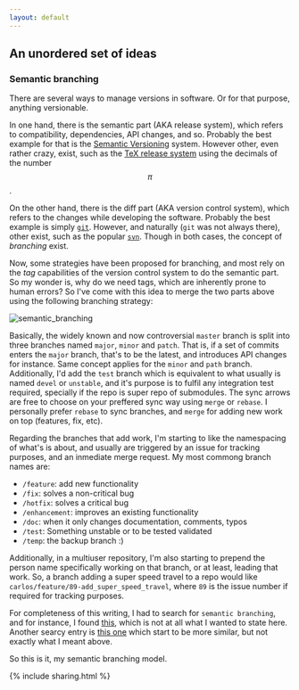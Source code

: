 ```yaml
---
layout: default
---
```


<script type="text/javascript" async
  src="https://cdnjs.cloudflare.com/ajax/libs/mathjax/2.7.7/MathJax.js?config=TeX-MML-AM_CHTML">
</script>

## An unordered set of ideas

### Semantic branching

There are several ways to manage versions in software. Or for that purpose, anything versionable.

In one hand, there is the semantic part (AKA release system), which refers to compatibility, dependencies, API changes, and so. Probably the best example for that is the [Semantic Versioning](https://semver.org/) system. However other, even rather crazy, exist, such as the [TeX release system](http://www.texfaq.org/FAQ-TeXfuture) using the decimals of the number $$\pi$$.

On the other hand, there is the diff part (AKA version control system), which refers to the changes while developing the software. Probably the best example is simply [`git`](https://git-scm.com/). However, and naturally (`git` was not always there), other exist, such as the popular [`svn`](https://subversion.apache.org/). Though in both cases, the concept of _branching_ exist.

Now, some strategies have been proposed for branching, and most rely on the _tag_ capabilities of the version control system to do the semantic part. So my wonder is, why do we need tags, which are inherently prone to human errors? So I've come with this idea to merge the two parts above using the following branching strategy:

![semantic_branching](https://docs.google.com/drawings/d/e/2PACX-1vSfQsK6vIYNlZCu3XWa2fipg9REb_Wtwlo6uNBvCyzH_1vho9ZgxpxL2KcQYKJ5OOCLCinvBrdPorBu/pub?w=960&h=720)

Basically, the widely known and now controversial `master` branch is split into three branches named `major`, `minor` and `patch`. That is, if a set of commits enters the `major` branch, that's to be the latest, and introduces API changes for instance. Same concept applies for the `minor` and `path` branch. Additionally, I'd add the `test` branch which is equivalent to what usually is named `devel` or `unstable`, and it's purpose is to fulfil any integration test required, specially if the repo is super repo of submodules. The sync arrows are free to choose on your preffered sync way using `merge` or `rebase`. I personally prefer `rebase` to sync branches, and `merge` for adding new work on top (features, fix, etc).

Regarding the branches that add work, I'm starting to like the namespacing of what's is about, and usually are triggered by an issue for tracking purposes, and an inmediate merge request. My most commong branch names are:

* `/feature`: add new functionality
* `/fix`: solves a non-critical bug
* `/hotfix`: solves a critical bug
* `/enhancement`: improves an existing functionality
* `/doc`: when it only changes documentation, comments, typos
* `/test`: Something unstable or to be tested validated
* `/temp`: the backup branch :)

Additionally, in a multiuser repository, I'm also starting to prepend the person name specifically working on that branch, or at least, leading that work. So, a branch adding a super speed travel to a repo would like `carlos/feature/89-add_super_speed_travel`, where `89` is the issue number if required for tracking purposes.

For completeness of this writing, I had to search for `semantic branching`, and for instance, I found [this](https://dev-cafe.github.io/branching-model/), which is not at all what I wanted to state here. Another searcy entry is [this one](https://medium.com/dipien/git-branching-for-google-play-apps-230b46edccc6) which start to be more similar, but not exactly what I meant above.

So this is it, my semantic branching model.


{% include sharing.html %}
